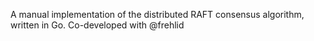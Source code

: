 A manual implementation of the distributed RAFT consensus algorithm, written in Go. Co-developed with @frehlid
